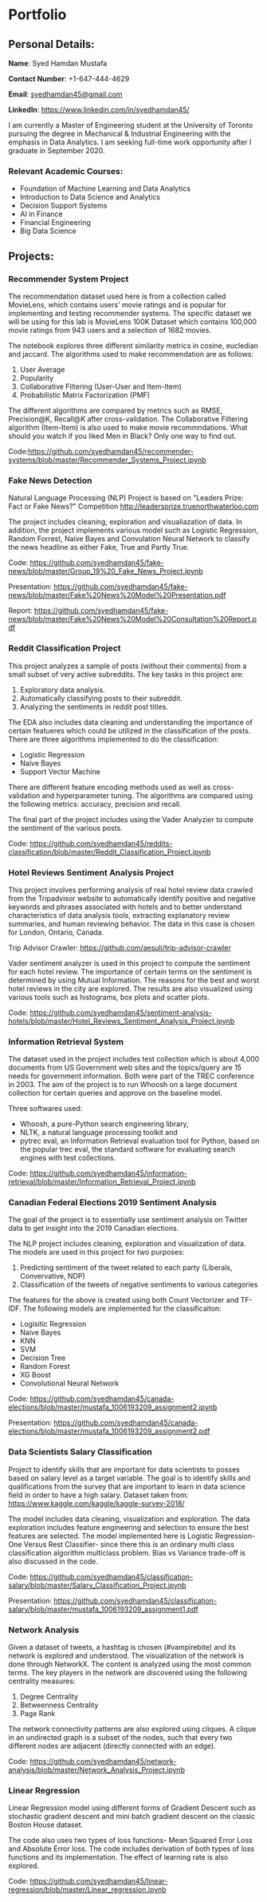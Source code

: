 # Portfolio
## Personal Details:
**Name**: Syed Hamdan Mustafa

**Contact Number**: +1-647-444-4629

**Email**: syedhamdan45@gmail.com

**LinkedIn**: https://www.linkedin.com/in/syedhamdan45/

I am currently a Master of Engineering student at the University of Toronto pursuing the degree in Mechanical & Industrial Engineering with the emphasis in Data Analytics. I am seeking full-time work opportunity after I graduate in September 2020.

### Relevant Academic Courses:
- Foundation of Machine Learning and Data Analytics
- Introduction to Data Science and Analytics
- Decision Support Systems
- AI in Finance
- Financial Engineering
- Big Data Science


## Projects:

### Recommender System Project

The recommendation dataset used here is from a collection called MovieLens, which contains users' movie ratings and is popular for implementing and testing recommender systems. The specific dataset we will be using for this lab is MovieLens 100K Dataset which contains 100,000 movie ratings from 943 users and a selection of 1682 movies.

The notebook explores three different similarity metrics in cosine, eucledian and jaccard. The algorithms used to make recommendation are as follows:
1. User Average
2. Popularity
3. Collaborative Filtering (User-User and Item-Item)
4. Probabilistic Matrix Factorization (PMF)

The different algorithms are compared by metrics such as RMSE, Precision@K, Recall@K after cross-validation. The Collaborative Filtering algorithm (Item-Item) is also used to make movie recommndations. What should you watch if you liked Men in Black? Only one way to find out.

Code:https://github.com/syedhamdan45/recommender-systems/blob/master/Recommender_Systems_Project.ipynb

### Fake News Detection

Natural Language Processing (NLP) Project is based on "Leaders Prize: Fact or Fake News?" Competition http://leadersprize.truenorthwaterloo.com

The project includes cleaning, exploration and visualiazation of data. In addition, the project implements various model such as Logistic Regression, Random Forrest, Naive Bayes and Convulation Neural Network to classify the news headline as either Fake, True and Partly True.

Code: https://github.com/syedhamdan45/fake-news/blob/master/Group_19%20_Fake_News_Project.ipynb

Presentation: https://github.com/syedhamdan45/fake-news/blob/master/Fake%20News%20Model%20Presentation.pdf

Report: https://github.com/syedhamdan45/fake-news/blob/master/Fake%20News%20Model%20Consultation%20Report.pdf

### Reddit Classification Project

This project analyzes a sample of posts (without their comments) from a small subset of very active subreddits. The key tasks in this project are:

1. Exploratory data analysis.
2. Automatically classifying posts to their subreddit.
3. Analyzing the sentiments in reddit post titles.

The EDA also includes data cleaning and understanding the importance of certain featueres which could be utilized in the classification of the posts. There are three algorithms implemented to do the classification:
- Logistic Regression
- Naive Bayes
- Support Vector Machine

There are different feature encoding methods used as well as cross-validation and hyperparameter tuning. The algorithms are compared using the following metrics: accuracy, precision and recall. 

The final part of the project includes using the Vader Analyzier to compute the sentiment of the various posts.

Code: https://github.com/syedhamdan45/reddits-classification/blob/master/Reddit_Classification_Project.ipynb

### Hotel Reviews Sentiment Analysis Project

This project involves performing analysis of real hotel review data crawled from the Tripadvisor website to automatically identify positive and negative keywords and phrases associated with hotels and to better understand characteristics of data analysis tools, extracting explanatory review summaries, and human reviewing behavior. The data in this case is chosen for London, Ontario, Canada.

Trip Advisor Crawler: https://github.com/aesuli/trip-advisor-crawler

Vader sentiment analyzer is used in this project to compute the sentiment for each hotel review. The importance of certain terms on the sentiment is determined by using Mutual Information. The reasons for the best and worst hotel reviews in the city are explored. The results are also visualized using various tools such as histograms, box plots and scatter plots.

Code: https://github.com/syedhamdan45/sentiment-analysis-hotels/blob/master/Hotel_Reviews_Sentiment_Analysis_Project.ipynb

### Information Retrieval System

The dataset used in the project includes test collection which is about 4,000 documents from US Government web sites and the topics/query are 15 needs for government information. Both were part of the TREC conference in 2003. The aim of the project is to run Whoosh on a large document collection for certain queries and approve on the baseline model.

Three softwares used:
- Whoosh, a pure-Python search engineering library, 
- NLTK, a natural language processing toolkit and 
- pytrec eval, an Information Retrieval evaluation tool for Python, based on the popular trec eval, the standard software for evaluating search engines with test collections.

Code: https://github.com/syedhamdan45/information-retrieval/blob/master/Information_Retrieval_Project.ipynb

### Canadian Federal Elections 2019 Sentiment Analysis

The goal of the project is to essentially use sentiment analysis on Twitter data to get insight into the 2019 Canadian elections.

The NLP project includes cleaning, exploration and visualization of data. The models are used in this project for two purposes:
1. Predicting sentiment of the tweet related to each party (Liberals, Convervative, NDP)
2. Classification of the tweets of negative sentiments to various categories

The features for the above is created using both Count Vectorizer and TF-IDF. The following models are implemented for the classificaiton:
- Logisitic Regression
- Naive Bayes
- KNN
- SVM
- Decision Tree
- Random Forest
- XG Boost
- Convolutional Neural Network

Code: https://github.com/syedhamdan45/canada-elections/blob/master/mustafa_1006193209_assignment2.ipynb

Presentation: https://github.com/syedhamdan45/canada-elections/blob/master/mustafa_1006193209_assignment2.pdf

### Data Scientists Salary Classification

Project to identify skills that are important for data scientists to posses based on salary level as a target variable. The goal is to identify skills and qualifications from the survey that are important to learn in data science field in order to have a high salary.
Dataset taken from: https://www.kaggle.com/kaggle/kaggle-survey-2018/

The model includes data cleaning, visualization and exploration. The data exploration includes feature engineering and selection to ensure the best features are selected. The model implemented here is Logistic Regression-One Versus Rest Classifier- since there this is an ordinary multi class classification algorithm multiclass problem. Bias vs Variance trade-off is also discussed in the code.

Code: https://github.com/syedhamdan45/classification-salary/blob/master/Salary_Classification_Project.ipynb

Presentation: https://github.com/syedhamdan45/classification-salary/blob/master/mustafa_1006193209_assignment1.pdf

### Network Analysis

Given a dataset of tweets, a hashtag is chosen (#vampirebite) and its network is explored and understood. The visualization of the network is done through NetworkX. The content is analyzed using the most common terms. The key players in the network are discovered using the following centrality measures:
1. Degree Centrality
2. Betweenness Centrality
3. Page Rank

The network connectivity patterns are also explored using cliques. A clique in an undirected graph is a subset of the nodes, such that every two different nodes are adjacent (directly connected with an edge).

Code: https://github.com/syedhamdan45/network-analysis/blob/master/Network_Analysis_Project.ipynb

### Linear Regression

Linear Regression model using different forms of Gradient Descent such as stochastic gradient descent and mini batch gradient descent on the classic Boston House dataset.

The code also uses two types of loss functions- Mean Squared Error Loss and Absolute Error loss. The code includes derivation of both types of loss functions and its implementation. The effect of learning rate is also explored.

Code: https://github.com/syedhamdan45/linear-regression/blob/master/Linear_regression.ipynb
